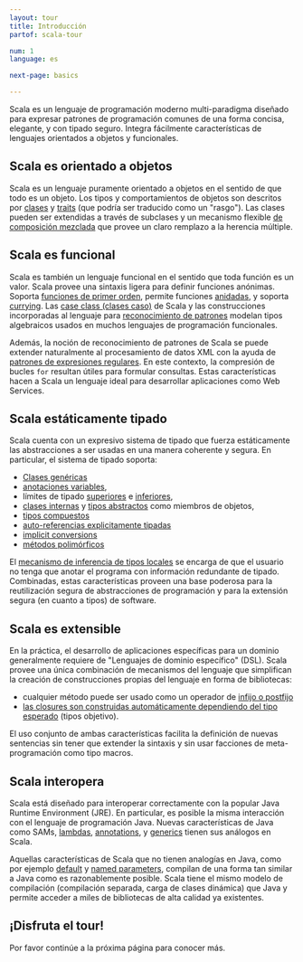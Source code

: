 ```yaml
---
layout: tour
title: Introducción
partof: scala-tour

num: 1
language: es

next-page: basics

---
```


Scala es un lenguaje de programación moderno multi-paradigma diseñado para expresar patrones de programación comunes de una forma concisa, elegante, y con tipado seguro. Integra fácilmente características de lenguajes orientados a objetos y funcionales.

## Scala es orientado a objetos ##
Scala es un lenguaje puramente orientado a objetos en el sentido de que todo es un objeto. Los tipos y comportamientos de objetos son descritos por [clases](classes.html) y [traits](traits.html) (que podría ser traducido como un "rasgo"). Las clases pueden ser extendidas a través de subclases y un mecanismo flexible [de composición mezclada](mixin-class-composition.html) que provee un claro remplazo a la herencia múltiple.

## Scala es funcional ##
Scala es también un lenguaje funcional en el sentido que toda función es un valor. Scala provee una sintaxis ligera para definir funciones anónimas. Soporta [funciones de primer orden](higher-order-functions.html), permite funciones [anidadas](nested-functions.html), y soporta [currying](multiple-parameter-lists.html). Las [case class (clases caso)](case-classes.html) de Scala y las construcciones incorporadas al lenguaje para [reconocimiento de patrones](pattern-matching.html) modelan tipos algebraicos usados en muchos lenguajes de programación funcionales.

Además, la noción de reconocimiento de patrones de Scala se puede extender naturalmente al procesamiento de datos XML con la ayuda de [patrones de expresiones regulares](regular-expression-patterns.html). En este contexto, la compresión de bucles `for` resultan útiles para formular consultas. Estas características hacen a Scala un lenguaje ideal para desarrollar aplicaciones como Web Services.

## Scala estáticamente tipado ##
Scala cuenta con un expresivo sistema de tipado que fuerza estáticamente las abstracciones a ser usadas en una manera coherente y segura. En particular, el sistema de tipado soporta:
* [Clases genéricas](generic-classes.html)
* [anotaciones variables](variances.html),
* límites de tipado [superiores](upper-type-bounds.html) e [inferiores](lower-type-bounds.html),
* [clases internas](inner-classes.html) y [tipos abstractos](abstract-type-members.html) como miembros de objetos,
* [tipos compuestos](compound-types.html)
* [auto-referencias explicitamente tipadas](self-types.html)
* [implicit conversions](implicit-conversions.html)
* [métodos polimórficos](polymorphic-methods.html)

El [mecanismo de inferencia de tipos locales](type-inference.html) se encarga de que el usuario no tenga que anotar el programa con información redundante de tipado. Combinadas, estas características proveen una base poderosa para la reutilización segura de abstracciones de programación y para la extensión segura (en cuanto a tipos) de software.

## Scala es extensible ##

En la práctica, el desarrollo de aplicaciones específicas para un dominio generalmente requiere de "Lenguajes de dominio específico" (DSL). Scala provee una única combinación de mecanismos del lenguaje que simplifican la creación de construcciones propias del lenguaje en forma de bibliotecas:
* cualquier método puede ser usado como un operador de [infijo o postfijo](operators.html)
* [las closures son construidas automáticamente dependiendo del tipo esperado](automatic-closures.html) (tipos objetivo).

El uso conjunto de ambas características facilita la definición de nuevas sentencias sin tener que extender la sintaxis y sin usar facciones de meta-programación como tipo macros.

## Scala interopera

Scala está diseñado para interoperar correctamente con la popular Java Runtime Environment (JRE).
En particular, es posible la misma interacción con el lenguaje de programación Java.
Nuevas características de Java como SAMs, [lambdas](higher-order-functions.html), [annotations](annotations.html), y [generics](generic-classes.html) tienen sus análogos en Scala.

Aquellas características de Scala que no tienen analogías en Java, como por ejemplo [default](default-parameter-values.html) y [named parameters](named-arguments.html), compilan de una forma tan similar a Java como es razonablemente posible. 
Scala tiene el mismo modelo de compilación (compilación separada, carga de clases dinámica) que Java y permite acceder a miles de bibliotecas de alta calidad ya existentes.

## ¡Disfruta el tour!

Por favor continúe a la próxima página para conocer más.
